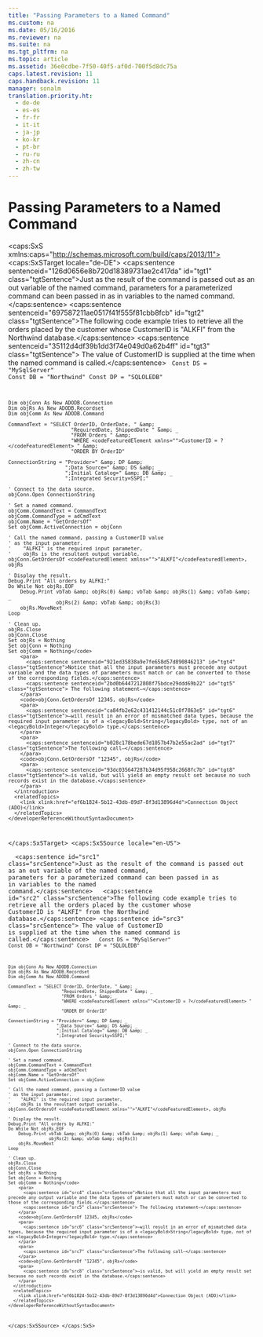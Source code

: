 ```yaml
---
title: "Passing Parameters to a Named Command"
ms.custom: na
ms.date: 05/16/2016
ms.reviewer: na
ms.suite: na
ms.tgt_pltfrm: na
ms.topic: article
ms.assetid: 36e0cdbe-7f50-40f5-af0d-700f5d8dc75a
caps.latest.revision: 11
caps.handback.revision: 11
manager: sonalm
translation.priority.ht: 
  - de-de
  - es-es
  - fr-fr
  - it-it
  - ja-jp
  - ko-kr
  - pt-br
  - ru-ru
  - zh-cn
  - zh-tw
---
```

# Passing Parameters to a Named Command
<?xml version="1.0" encoding="utf-8"?>
<caps:SxS xmlns:caps="http://schemas.microsoft.com/build/caps/2013/11">
  <caps:SxSTarget locale="de-DE">
    <developerReferenceWithoutSyntaxDocument xsi:schemaLocation="http://ddue.schemas.microsoft.com/authoring/2003/5 http://dduestorage.blob.core.windows.net/ddueschema/developer.xsd" xmlns="http://ddue.schemas.microsoft.com/authoring/2003/5" xmlns:xlink="http://www.w3.org/1999/xlink" xmlns:xsi="http://www.w3.org/2001/XMLSchema-instance">
      <introduction>
        <para>
          <caps:sentence sentenceid="126d0656e8b720d18389731ae2c417da" id="tgt1" class="tgtSentence">Just as the result of the command is passed out as an <legacyItalic>out</legacyItalic> variable of the named command, parameters for a parameterized command can been passed in as <legacyItalic>in</legacyItalic> variables to the named command.</caps:sentence>
        </para>
        <para>
          <caps:sentence sentenceid="697587211ae0517f41f555f81cbb8fcb" id="tgt2" class="tgtSentence">The following code example tries to retrieve all the orders placed by the customer whose <legacyBold>CustomerID</legacyBold> is "ALKFI" from the Northwind database.</caps:sentence>
          <caps:sentence sentenceid="35112d4df39b1dd3f74e049d0a62b4ff" id="tgt3" class="tgtSentence"> The value of <legacyBold>CustomerID</legacyBold> is supplied at the time when the named command is called.</caps:sentence>
        </para>
        <code>    Const DS = "MySqlServer"
    Const DB = "Northwind"
    Const DP = "SQLOLEDB"
        
    Dim objConn As New ADODB.Connection
    Dim objRs As New ADODB.Recordset
    Dim objComm As New ADODB.Command
    
    CommandText = "SELECT OrderID, OrderDate, " &amp; _
                         "RequiredDate, ShippedDate " &amp; _
                         "FROM Orders " &amp; _
                         "WHERE <codeFeaturedElement xmlns="">CustomerID = ?</codeFeaturedElement> " &amp; _
                         "ORDER BY OrderID"

    ConnectionString = "Provider=" &amp; DP &amp; _
                       ";Data Source=" &amp; DS &amp; _
                       ";Initial Catalog=" &amp; DB &amp; _
                       ";Integrated Security=SSPI;"
    
    ' Connect to the data source.
    objConn.Open ConnectionString
    
    ' Set a named command.
    objComm.CommandText = CommandText
    objComm.CommandType = adCmdText
    objComm.Name = "GetOrdersOf"
    Set objComm.ActiveConnection = objConn

    ' Call the named command, passing a CustomerID value
    ' as the input parameter. 
    '    "ALFKI" is the required input parameter,
    '    objRs is the resultant output variable.
    objConn.GetOrdersOf <codeFeaturedElement xmlns="">"ALKFI"</codeFeaturedElement>, objRs
    
    ' Display the result.
    Debug.Print "All orders by ALFKI:"
    Do While Not objRs.EOF
        Debug.Print vbTab &amp; objRs(0) &amp; vbTab &amp; objRs(1) &amp; vbTab &amp; _
                    objRs(2) &amp; vbTab &amp; objRs(3)
        objRs.MoveNext
    Loop
    
    ' Clean up.
    objRs.Close
    objConn.Close
    Set objRs = Nothing
    Set objConn = Nothing
    Set objComm = Nothing</code>
        <para>
          <caps:sentence sentenceid="921ed35838a9e7fe658d57d890846213" id="tgt4" class="tgtSentence">Notice that all the input parameters must precede any output variable and the data types of parameters must match or can be converted to those of the corresponding fields.</caps:sentence>
          <caps:sentence sentenceid="2bd0b6447212808f75bdce29ddd69b22" id="tgt5" class="tgtSentence"> The following statement—</caps:sentence>
        </para>
        <code>objConn.GetOrdersOf 12345, objRs</code>
        <para>
          <caps:sentence sentenceid="ca84fb2e62c431412144c51c0f7863e5" id="tgt6" class="tgtSentence">—will result in an error of mismatched data types, because the required input parameter is of a <legacyBold>String</legacyBold> type, not of an <legacyBold>Integer</legacyBold> type.</caps:sentence>
        </para>
        <para>
          <caps:sentence sentenceid="b028c178bede67d1057b47b2e55ac2ad" id="tgt7" class="tgtSentence">The following call—</caps:sentence>
        </para>
        <code>objConn.GetOrdersOf "12345", objRs</code>
        <para>
          <caps:sentence sentenceid="93dc035647287b34d95f958c2668fc7b" id="tgt8" class="tgtSentence">—is valid, but will yield an empty result set because no such records exist in the database.</caps:sentence>
        </para>
      </introduction>
      <relatedTopics>
        <link xlink:href="ef6b1824-5b12-43db-89d7-8f3d13896d4d">Connection Object (ADO)</link>
      </relatedTopics>
    </developerReferenceWithoutSyntaxDocument>
  </caps:SxSTarget>
  <caps:SxSSource locale="en-US">
    <developerReferenceWithoutSyntaxDocument xsi:schemaLocation="http://ddue.schemas.microsoft.com/authoring/2003/5 http://dduestorage.blob.core.windows.net/ddueschema/developer.xsd" xmlns="http://ddue.schemas.microsoft.com/authoring/2003/5" xmlns:xlink="http://www.w3.org/1999/xlink" xmlns:xsi="http://www.w3.org/2001/XMLSchema-instance">
      <introduction>
        <para>
          <caps:sentence id="src1" class="srcSentence">Just as the result of the command is passed out as an <legacyItalic>out</legacyItalic> variable of the named command, parameters for a parameterized command can been passed in as <legacyItalic>in</legacyItalic> variables to the named command.</caps:sentence>
        </para>
        <para>
          <caps:sentence id="src2" class="srcSentence">The following code example tries to retrieve all the orders placed by the customer whose <legacyBold>CustomerID</legacyBold> is "ALKFI" from the Northwind database.</caps:sentence>
          <caps:sentence id="src3" class="srcSentence"> The value of <legacyBold>CustomerID</legacyBold> is supplied at the time when the named command is called.</caps:sentence>
        </para>
        <code>    Const DS = "MySqlServer"
    Const DB = "Northwind"
    Const DP = "SQLOLEDB"
        
    Dim objConn As New ADODB.Connection
    Dim objRs As New ADODB.Recordset
    Dim objComm As New ADODB.Command
    
    CommandText = "SELECT OrderID, OrderDate, " &amp; _
                         "RequiredDate, ShippedDate " &amp; _
                         "FROM Orders " &amp; _
                         "WHERE <codeFeaturedElement xmlns="">CustomerID = ?</codeFeaturedElement> " &amp; _
                         "ORDER BY OrderID"

    ConnectionString = "Provider=" &amp; DP &amp; _
                       ";Data Source=" &amp; DS &amp; _
                       ";Initial Catalog=" &amp; DB &amp; _
                       ";Integrated Security=SSPI;"
    
    ' Connect to the data source.
    objConn.Open ConnectionString
    
    ' Set a named command.
    objComm.CommandText = CommandText
    objComm.CommandType = adCmdText
    objComm.Name = "GetOrdersOf"
    Set objComm.ActiveConnection = objConn

    ' Call the named command, passing a CustomerID value
    ' as the input parameter. 
    '    "ALFKI" is the required input parameter,
    '    objRs is the resultant output variable.
    objConn.GetOrdersOf <codeFeaturedElement xmlns="">"ALKFI"</codeFeaturedElement>, objRs
    
    ' Display the result.
    Debug.Print "All orders by ALFKI:"
    Do While Not objRs.EOF
        Debug.Print vbTab &amp; objRs(0) &amp; vbTab &amp; objRs(1) &amp; vbTab &amp; _
                    objRs(2) &amp; vbTab &amp; objRs(3)
        objRs.MoveNext
    Loop
    
    ' Clean up.
    objRs.Close
    objConn.Close
    Set objRs = Nothing
    Set objConn = Nothing
    Set objComm = Nothing</code>
        <para>
          <caps:sentence id="src4" class="srcSentence">Notice that all the input parameters must precede any output variable and the data types of parameters must match or can be converted to those of the corresponding fields.</caps:sentence>
          <caps:sentence id="src5" class="srcSentence"> The following statement—</caps:sentence>
        </para>
        <code>objConn.GetOrdersOf 12345, objRs</code>
        <para>
          <caps:sentence id="src6" class="srcSentence">—will result in an error of mismatched data types, because the required input parameter is of a <legacyBold>String</legacyBold> type, not of an <legacyBold>Integer</legacyBold> type.</caps:sentence>
        </para>
        <para>
          <caps:sentence id="src7" class="srcSentence">The following call—</caps:sentence>
        </para>
        <code>objConn.GetOrdersOf "12345", objRs</code>
        <para>
          <caps:sentence id="src8" class="srcSentence">—is valid, but will yield an empty result set because no such records exist in the database.</caps:sentence>
        </para>
      </introduction>
      <relatedTopics>
        <link xlink:href="ef6b1824-5b12-43db-89d7-8f3d13896d4d">Connection Object (ADO)</link>
      </relatedTopics>
    </developerReferenceWithoutSyntaxDocument>
  </caps:SxSSource>
</caps:SxS>